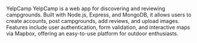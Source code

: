 YelpCamp
YelpCamp is a web app for discovering and reviewing campgrounds. Built with Node.js, Express, and MongoDB, it allows users to create accounts, post campgrounds, add reviews, and upload images. Features include user authentication, form validation, and interactive maps via Mapbox, offering an easy-to-use platform for outdoor enthusiasts.
